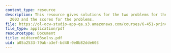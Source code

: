 ```yaml
---
content_type: resource
description: This resource gives solutions for the two problems for the midterm exam
  2003 and the scores for the problems.
file: https://ol-ocw-studio-app-qa.s3.amazonaws.com/courses/6-451-principles-of-digital-communication-ii-spring-2005/a05a253379aba3efbd400e8b82dde603_midterm03solns.pdf
file_type: application/pdf
resourcetype: Document
title: midterm03solns.pdf
uid: a05a2533-79ab-a3ef-bd40-0e8b82dde603
---
```

